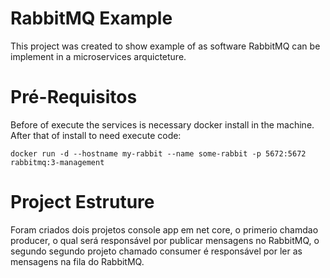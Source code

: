 # RabbitMQ Example

This project was created to show example of as software RabbitMQ can be implement in a microservices arquicteture.

# Pré-Requisitos

Before of execute the services is necessary docker install in the machine. After that of install to need execute code:

    docker run -d --hostname my-rabbit --name some-rabbit -p 5672:5672  rabbitmq:3-management

# Project Estruture

Foram criados dois projetos console app em net core, o primerio chamdao producer, o qual será responsável por publicar mensagens no RabbitMQ, o segundo segundo projeto chamado consumer é responsável por ler as mensagens na fila do RabbitMQ.
